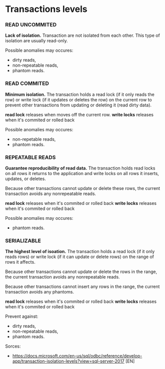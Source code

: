 # Transactions levels

### READ UNCOMMITED
**Lack of isolation.** Transaction are not isolated from each other. This type of isolation are usually read-only.

Possible anomalies may occures:
 - dirty reads,
 - non-repeatable reads,
 - phantom reads.

### READ COMMITED
**Minimum isolation.** The transaction holds a read lock (if it only reads the row) or write lock (if it updates or deletes the row) on the current row to prevent other transactions from updating or deleting it (read dirty data).

**read lock** releases when moves off the current row.
**write locks** releases when it's commited or rolled back

Possible anomalies may occures:
 - non-repetable reads,
 - phantom reads.

### REPEATABLE READS
**Guarantee reproducibility of read data.** The transaction holds read locks on all rows it returns to the application and write locks on all rows it inserts, updates, or deletes. 

Because other transactions cannot update or delete these rows, the current transaction avoids any nonrepeatable reads.

**read lock** releases when it's commited or rolled back
**write locks** releases when it's commited or rolled back
 
Possible anomalies may occures:
 - phantom reads.

### SERIALIZABLE
**The highest level of isoation.** The transaction holds a read lock (if it only reads rows) or write lock (if it can update or delete rows) on the range of rows it affects. 

Because other transactions cannot update or delete the rows in the range, the current transaction avoids any nonrepeatable reads.

Because other transactions cannot insert any rows in the range, the current transaction avoids any phantoms.

**read lock** releases when it's commited or rolled back
**write locks** releases when it's commited or rolled back

Prevent against:
- dirty reads,
- non-repeatable reads,
- phantom reads.

Sorces:
 - https://docs.microsoft.com/en-us/sql/odbc/reference/develop-app/transaction-isolation-levels?view=sql-server-2017 [EN]
